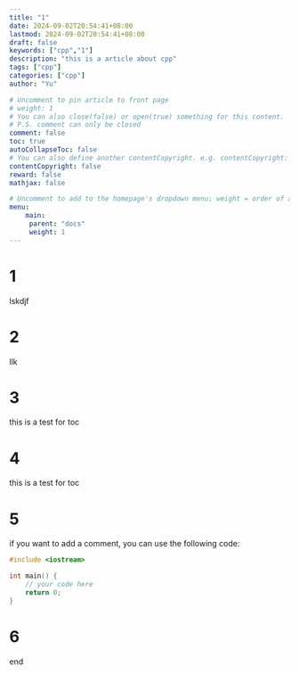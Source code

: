 ```yaml
---
title: "1"
date: 2024-09-02T20:54:41+08:00
lastmod: 2024-09-02T20:54:41+08:00
draft: false
keywords: ["cpp","1"]
description: "this is a article about cpp"
tags: ["cpp"]
categories: ["cpp"]
author: "Yu"

# Uncomment to pin article to front page
# weight: 1
# You can also close(false) or open(true) something for this content.
# P.S. comment can only be closed
comment: false
toc: true
autoCollapseToc: false
# You can also define another contentCopyright. e.g. contentCopyright: "This is another copyright."
contentCopyright: false
reward: false
mathjax: false

# Uncomment to add to the homepage's dropdown menu; weight = order of article
menu:
    main:
     parent: "docs"
     weight: 1
---
```


<!--more-->
# 1
lskdjf
# 2
llk
# 3
this is a test for toc
# 4
this is a test for toc
# 5
if you want to add a comment, you can use the following code:

```cpp  
#include <iostream>

int main() {
    // your code here
    return 0;
}
```

# 6 
end

















































